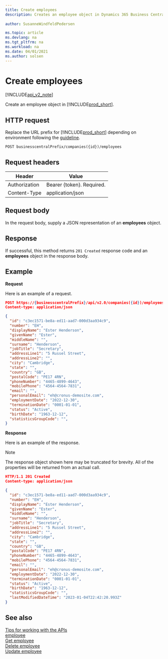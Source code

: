 ```yaml
---
title: Create employees  
description: Creates an employee object in Dynamics 365 Business Central.
 
author: SusanneWindfeldPedersen

ms.topic: article
ms.devlang: na
ms.tgt_pltfrm: na
ms.workload: na
ms.date: 04/01/2021
ms.author: solsen
---
```


# Create employees

[!INCLUDE[api_v2_note](../../../includes/api_v2_note.md)]

Create an employee object in [!INCLUDE[prod_short](../../../includes/prod_short.md)].

## HTTP request
Replace the URL prefix for [!INCLUDE[prod_short](../../../includes/prod_short.md)] depending on environment following the [guideline](../../v2.0/endpoints-apis-for-dynamics.md).
```
POST businesscentralPrefix/companies({id})/employees
```

## Request headers

|Header        |Value                    |
|--------------|-------------------------|
|Authorization |Bearer {token}. Required.|
|Content-Type  |application/json         |

## Request body
In the request body, supply a JSON representation of an **employees** object.

## Response
If successful, this method returns ```201 Created``` response code and an **employees** object in the response body.

## Example

**Request**

Here is an example of a request.

```json
POST https://{businesscentralPrefix}/api/v2.0/companies({id})/employees
Content-type: application/json

{
  "id": "c3ec1571-be8a-ed11-aad7-000d3aa934c9",
  "number": "EH",
  "displayName": "Ester Henderson",
  "givenName": "Ester",
  "middleName": "",
  "surname": "Henderson",
  "jobTitle": "Secretary",
  "addressLine1": "5 Russel Street",
  "addressLine2": "",
  "city": "Cambridge",
  "state": "",
  "country": "GB",
  "postalCode": "PE17 4RN",
  "phoneNumber": "4465-4899-4643",
  "mobilePhone": "4564-4564-7831",
  "email": "",
  "personalEmail": "eh@cronus-demosite.com",
  "employmentDate": "2022-12-30",
  "terminationDate": "0001-01-01",
  "status": "Active",
  "birthDate": "1963-12-12",
  "statisticsGroupCode": "",
}
```

**Response**

Here is an example of the response. 

> [!NOTE]  
>   The response object shown here may be truncated for brevity. All of the properties will be returned from an actual call.

```json
HTTP/1.1 201 Created
Content-type: application/json

{
  "id": "c3ec1571-be8a-ed11-aad7-000d3aa934c9",
  "number": "EH",
  "displayName": "Ester Henderson",
  "givenName": "Ester",
  "middleName": "",
  "surname": "Henderson",
  "jobTitle": "Secretary",
  "addressLine1": "5 Russel Street",
  "addressLine2": "",
  "city": "Cambridge",
  "state": "",
  "country": "GB",
  "postalCode": "PE17 4RN",
  "phoneNumber": "4465-4899-4643",
  "mobilePhone": "4564-4564-7831",
  "email": "",
  "personalEmail": "eh@cronus-demosite.com",
  "employmentDate": "2022-12-30",
  "terminationDate": "0001-01-01",
  "status": "Active",
  "birthDate": "1963-12-12",
  "statisticsGroupCode": "",
  "lastModifiedDateTime": "2023-01-04T22:42:20.993Z"
}
```

## See also
[Tips for working with the APIs](../../../developer/devenv-connect-apps-tips.md)    
[employee](../resources/dynamics_employee.md)    
[Get employee](dynamics_employee_Get.md)    
[Delete employee](dynamics_employee_Delete.md)    
[Update employee](dynamics_employee_Update.md)    
